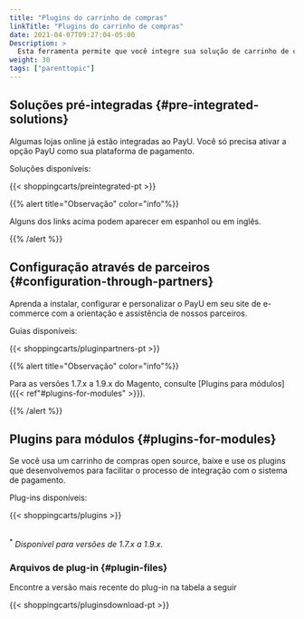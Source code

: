 ```yaml
---
title: "Plugins do carrinho de compras"
linkTitle: "Plugins do carrinho de compras"
date: 2021-04-07T09:27:04-05:00
Description: >
  Esta ferramenta permite que você integre sua solução de carrinho de compras com qualquer um de nossos plug-ins disponíveis.
weight: 30
tags: ["parenttopic"]
---
```


## Soluções pré-integradas {#pre-integrated-solutions}
Algumas lojas online já estão integradas ao PayU. Você só precisa ativar a opção PayU como sua plataforma de pagamento.

Soluções disponíveis:

{{< shoppingcarts/preintegrated-pt >}}

{{% alert title="Observação" color="info"%}}

Alguns dos links acima podem aparecer em espanhol ou em inglês.

{{% /alert %}}  

## Configuração através de parceiros {#configuration-through-partners}
Aprenda a instalar, configurar e personalizar o PayU em seu site de e-commerce com a orientação e assistência de nossos parceiros.

Guias disponíveis:

{{< shoppingcarts/pluginpartners-pt >}}

{{% alert title="Observação" color="info"%}}

Para as versões 1.7.x a 1.9.x do Magento, consulte [Plugins para módulos]({{< ref"#plugins-for-modules" >}}).

{{% /alert %}} 

## Plugins para módulos {#plugins-for-modules}
Se você usa um carrinho de compras open source, baixe e use os plugins que desenvolvemos para facilitar o processo de integração com o sistema de pagamento.

Plug-ins disponíveis:

{{< shoppingcarts/plugins >}}

<br><sup>*</sup> _Disponível para versões de 1.7.x a 1.9.x._

### Arquivos de plug-in {#plugin-files}
Encontre a versão mais recente do plug-in na tabela a seguir

{{< shoppingcarts/pluginsdownload-pt >}}